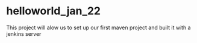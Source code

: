 # helloworld_jan_22
This project will alow us to set up our first maven project and built it with a jenkins server 
